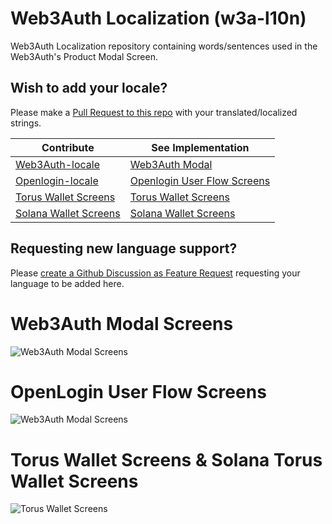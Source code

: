 # Web3Auth Localization (w3a-l10n)

Web3Auth Localization repository containing words/sentences used in the
Web3Auth's Product Modal Screen.

## Wish to add your locale?

Please make a
[Pull Request to this repo](https://github.com/Web3Auth/web3auth-locales/pulls)
with your translated/localized strings.

| Contribute                                | See Implementation                                                                   |
| ----------------------------------------- | ------------------------------------------------------------------------------------ |
| [Web3Auth-locale](./Web3Auth-locale/)     | [Web3Auth Modal](https://web3auth.io/docs/whitelabel/login-modal)                    |
| [Openlogin-locale](./Openlogin-locale/)   | [Openlogin User Flow Screens](https://web3auth.io/docs/whitelabel/user-flow-screens) |
| [Torus Wallet Screens](./Torus-locale/)   | [Torus Wallet Screens](https://web3auth.io/docs/whitelabel/torus-wallet-plugin)      |
| [Solana Wallet Screens](./Solana-locale/) | [Solana Wallet Screens](https://web3auth.io/docs/whitelabel/torus-wallet-plugin)     |

## Requesting new language support?

Please
[create a Github Discussion as Feature Request](https://github.com/orgs/Web3Auth/discussions/new)
requesting your language to be added here.

# Web3Auth Modal Screens

![Web3Auth Modal Screens](https://user-images.githubusercontent.com/6962565/196881887-75548bea-b54a-4094-90bc-d2fda7b291a4.png)

# OpenLogin User Flow Screens

![Web3Auth Modal Screens](https://user-images.githubusercontent.com/6962565/199745008-6a21f5d4-cd60-4d05-ad14-3184074c2ea2.png)

# Torus Wallet Screens & Solana Torus Wallet Screens

![Torus Wallet Screens](https://user-images.githubusercontent.com/6962565/199750334-7653b9cd-7082-471f-82dc-97814a2f7186.png)

